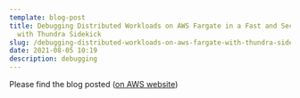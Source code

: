 ```yaml
---
template: blog-post
title: Debugging Distributed Workloads on AWS Fargate in a Fast and Secure Way
  with Thundra Sidekick
slug: /debugging-distributed-workloads-on-aws-fargate-with-thundra-sidekick
date: 2021-08-05 10:19
description: debugging
---
```

Please find the blog posted 
(<a href="https://aws.amazon.com/blogs/apn/debugging-distributed-workloads-on-aws-fargate-in-a-fast-and-secure-way-with-thundra-sidekick/" target="_blank">on AWS website</a>)